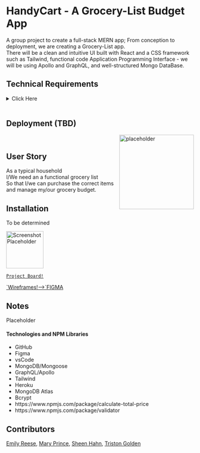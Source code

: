 # HandyCart - A Grocery-List Budget App

A group project to create a full-stack MERN app; From conception to deployment, we are creating a Grocery-List app.
<br>
There will be a clean and intuitive UI built with React and a CSS framework such as Tailwind, functional code Application Programming Interface - we will be using Apollo and GraphQL, and well-structured Mongo DataBase.
<br>



## Technical Requirements
<details>
<summary>
Click Here
</summary>
<p>
<ol>
<li>React (to confirm, React Router is required)</li>
<li> Database of some kind (MongoDB preferred, if MySQL, must demonstrate why it's needed)</li>
<li> ODM / ORM usage</li>
<li> Some way to pass data via API (GraphQL preferred, Express API is acceptable)</li>
<li> Some state management (Hooks || Context API || Redux)</li>
<li> CSS Library</li>
<li> 2 new technologies of any kind (can be npm pagkages)</li>
<li> Must be deployed (Heroku or any deployment service of your choice)</li>
<li>Authentication w/ JWT (nice-to-have) </li>
<li> PWA (optional)</li>
<li> Payment processing (optional)</li>
</ol>
</p>
</details>
<br>




## Deployment (TBD)


<a href="placeholder.com"><img align="right" img src="placeholder" width="200px" alt="placeholder"></a><br>

## User Story


As a typical household <br>
I/We need an a functional grocery list<br>
So that I/we can purchase the correct items and manage my/our grocery budget.<br>



## Installation
To be determined


<img src="screenshot placeholder" width="100" alt="Screenshot Placeholder"><br>

<a href="https://github.com/EmiReese/mern-app/projects/2">`Project Board!`</a>

<a href="https://www.figma.com/file/rwryU0NRq1MrNWRYGCwGJG/Untitled?node-id=0%3A1">
`Wireframes!-->`FIGMA</a>


## Notes
Placeholder

#### Technologies and NPM Libraries
<ul>
  <li>GitHub</li>
  <li>Figma</li>
  <li>vsCode</li>
  <li>MongoDB/Mongoose</li>
  <li>GraphQL/Apollo</li>
  <li>Tailwind</li>
  <li>Heroku</li>
  <li>MongoDB Atlas</li>
  <li>Bcrypt</li>
  <li>https://www.npmjs.com/package/calculate-total-price</li>
    <li>https://www.npmjs.com/package/validator</li>

 </ul>

## Contributors
<a href="https://github.com/EmiReese">Emily Reese</a>, <a href="https://github.com/Cheez0id">Mary Prince</a>, <a href="https://github.com/jhahnsheen">Sheen Hahn</a>, <a href="https://github.com/TGolden95">Triston Golden</a>

